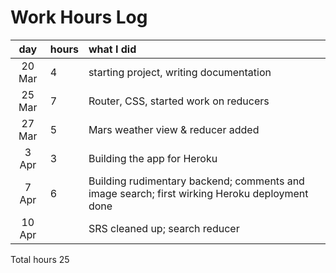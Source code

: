 # Work Hours Log

| day | hours | what I did  |
| :----:|:-----| :-----|
| 20 Mar | 4 | starting project, writing documentation |
| 25 Mar | 7 | Router, CSS, started work on reducers |
| 27 Mar | 5 | Mars weather view & reducer added |
| 3 Apr | 3 | Building the app for Heroku |
| 7 Apr | 6 | Building rudimentary backend; comments and image search; first wirking Heroku deployment done |
| 10 Apr |  | SRS cleaned up; search reducer |

Total hours 25